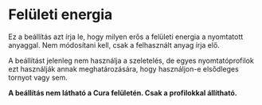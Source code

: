 # Felületi energia

Ez a beállítás azt írja le, hogy milyen erős a felületi energia a nyomtatott anyaggal. Nem módosítani kell, csak a felhasznált anyag írja elő.

A beállítást jelenleg nem használja a szeletelés, de egyes nyomtatóprofilok ezt használják annak meghatározására, hogy használjon-e elsődleges tornyot vagy sem.

**A beállítás nem látható a Cura felületén. Csak a profilokkal állítható.**
